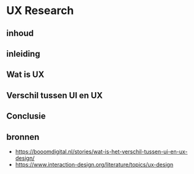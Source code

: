 # UX Research

## inhoud

## inleiding

## Wat is UX

## Verschil tussen UI en UX

## Conclusie

## bronnen
- https://booomdigital.nl/stories/wat-is-het-verschil-tussen-ui-en-ux-design/
- https://www.interaction-design.org/literature/topics/ux-design
